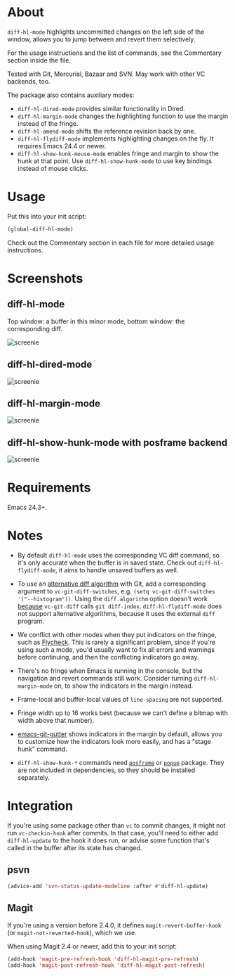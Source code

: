 About
=====

`diff-hl-mode` highlights uncommitted changes on the left side of the window,
allows you to jump between and revert them selectively.

For the usage instructions and the list of commands, see the Commentary section
inside the file.

Tested with Git, Mercurial, Bazaar and SVN. May work with other VC backends, too.

The package also contains auxiliary modes:

* `diff-hl-dired-mode` provides similar functionality in Dired.
* `diff-hl-margin-mode` changes the highlighting function to
  use the margin instead of the fringe.
* `diff-hl-amend-mode` shifts the reference revision back by one.
* `diff-hl-flydiff-mode` implements highlighting changes on the fly.
  It requires Emacs 24.4 or newer.
* `diff-hl-show-hunk-mouse-mode` enables fringe and margin to show the
  hunk at that point. Use `diff-hl-show-hunk-mode` to use key bindings
  instead of mouse clicks.

Usage
=====

Put this into your init script:

```lisp
(global-diff-hl-mode)
```

Check out the Commentary section in each file for more detailed usage
instructions.

Screenshots
=====

diff-hl-mode
-----
Top window: a buffer in this minor mode, bottom window: the corresponding diff.

![screenie](screenshot.png)

diff-hl-dired-mode
-----

![screenie](screenshot-dired.png)

diff-hl-margin-mode
-----

![screenie](screenshot-margin.png)


diff-hl-show-hunk-mode with posframe backend
-----
![screenie](diff-hl-posframe.gif)


Requirements
=====

Emacs 24.3+.

Notes
=====

* By default `diff-hl-mode` uses the corresponding VC diff command, so
  it's only accurate when the buffer is in saved state. Check out
  `diff-hl-flydiff-mode`, it aims to handle unsaved buffers as well.

* To use an
  [alternative diff algorithm](http://stackoverflow.com/questions/32365271/whats-the-difference-between-git-diff-patience-and-git-diff-histogram)
  with Git, add a corresponding argument to `vc-git-diff-switches`,
  e.g. `(setq vc-git-diff-switches '("--histogram"))`. Using the
  `diff.algorithm` option doesn't work
  [because](http://article.gmane.org/gmane.comp.version-control.git/294622)
  `vc-git-diff` calls `git diff-index`. `diff-hl-flydiff-mode` does
  not support alternative algorithms, because it uses the external
  `diff` program.

* We conflict with other modes when they put indicators on the fringe,
  such as [Flycheck](https://github.com/flycheck/flycheck). This is
  rarely a significant problem, since if you're using such a mode,
  you'd usually want to fix all errors and warnings before continuing,
  and then the conflicting indicators go away.

* There's no fringe when Emacs is running in the console, but the navigation
  and revert commands still work. Consider turning `diff-hl-margin-mode` on,
  to show the indicators in the margin instead.

* Frame-local and buffer-local values of `line-spacing` are not supported.

* Fringe width up to 16 works best (because we can't define a bitmap
  with width above that number).

* [emacs-git-gutter](https://github.com/syohex/emacs-git-gutter) shows
  indicators in the margin by default, allows you to customize how the
  indicators look more easily, and has a "stage hunk" command.
  
* `diff-hl-show-hunk-*` commands need
  [`posframe`](https://github.com/tumashu/posframe) or
  [`popup`](https://github.com/auto-complete/popup-el) package. They
  are not included in dependencies, so they should be installed
  separately.

Integration
=====

If you're using some package other than `vc` to commit changes, it might
not run `vc-checkin-hook` after commits. In that case, you'll need to
either add `diff-hl-update` to the hook it does run, or advise some
function that's called in the buffer after its state has changed.

psvn
-----

```lisp
(advice-add 'svn-status-update-modeline :after #'diff-hl-update)
```

Magit
-----

If you're using a version before 2.4.0, it defines `magit-revert-buffer-hook`
(or `magit-not-reverted-hook`), which we use.

When using Magit 2.4 or newer, add this to your init script:

```lisp
(add-hook 'magit-pre-refresh-hook 'diff-hl-magit-pre-refresh)
(add-hook 'magit-post-refresh-hook 'diff-hl-magit-post-refresh)
```
